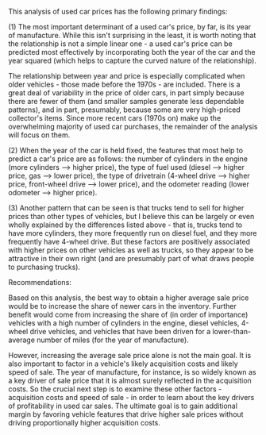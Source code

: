This analysis of used car prices has the following primary findings:

(1) The most important determinant of a used car's price, by far, is its year of manufacture. While this isn't surprising in the least, it is worth noting that the relationship is not a simple linear one - a used car's price can be predicted most effectively by incorporating both the year of the car and the year squared (which helps to capture the curved nature of the relationship).

The relationship between year and price is especially complicated when older vehicles - those made before the 1970s - are included. There is a great deal of variability in the price of older cars, in part simply because there are fewer of them (and smaller samples generate less dependable patterns), and in part, presumably, because some are very high-priced collector's items. Since more recent cars (1970s on) make up the overwhelming majority of used car purchases, the remainder of the analysis will focus on them.

(2) When the year of the car is held fixed, the features that most help to predict a car's price are as follows: the number of cylinders in the engine (more cylinders --> higher price), the type of fuel used (diesel --> higher price, gas --> lower price), the type of drivetrain (4-wheel drive --> higher price, front-wheel drive --> lower price), and the odometer reading (lower odometer --> higher price).

(3) Another pattern that can be seen is that trucks tend to sell for higher prices than other types of vehicles, but I believe this can be largely or even wholly explained by the differences listed above - that is, trucks tend to have more cylinders, they more frequently run on diesel fuel, and they more frequently have 4-wheel drive. But these factors are positively associated with higher prices on other vehicles as well as trucks, so they appear to be attractive in their own right (and are presumably part of what draws people to purchasing trucks).

Recommendations:

Based on this analysis, the best way to obtain a higher average sale price would be to increase the share of newer cars in the inventory. Further benefit would come from increasing the share of (in order of importance) vehicles with a high number of cylinders in the engine, diesel vehicles, 4-wheel drive vehicles, and vehicles that have been driven for a lower-than-average number of miles (for the year of manufacture).

However, increasing the average sale price alone is not the main goal. It is also important to factor in a vehicle's likely acquisition costs and likely speed of sale. The year of manufacture, for instance, is so widely known as a key driver of sale price that it is almost surely reflected in the acquisition costs. So the crucial next step is to examine these other factors - acquisition costs and speed of sale - in order to learn about the key drivers of profitability in used car sales. The ultimate goal is to gain additional margin by favoring vehicle features that drive higher sale prices without driving proportionally higher acquisition costs.